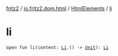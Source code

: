 [fritz2](../../index.md) / [io.fritz2.dom.html](../index.md) / [HtmlElements](index.md) / [li](./li.md)

# li

`open fun li(content: `[`Li`](../-li/index.md)`.() -> `[`Unit`](https://kotlinlang.org/api/latest/jvm/stdlib/kotlin/-unit/index.html)`): `[`Li`](../-li/index.md)